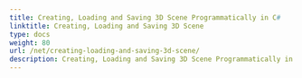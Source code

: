 ```yaml
---
title: Creating, Loading and Saving 3D Scene Programmatically in C#
linktitle: Creating, Loading and Saving 3D Scene
type: docs
weight: 80
url: /net/creating-loading-and-saving-3d-scene/
description: Creating, Loading and Saving 3D Scene Programmatically in C#. Read, Import and save 3D Scenes in PDF and HTML in C#. 
---
```



